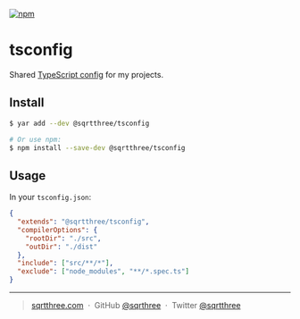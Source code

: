 [![npm](https://img.shields.io/npm/v/@sqrtthree/tsconfig)](https://www.npmjs.com/package/@sqrtthree/tsconfig)

# tsconfig

Shared [TypeScript config](https://www.typescriptlang.org/docs/handbook/tsconfig-json.html#configuration-inheritance-with-extends) for my projects.

## Install

```sh
$ yar add --dev @sqrtthree/tsconfig

# Or use npm:
$ npm install --save-dev @sqrtthree/tsconfig
```

## Usage

In your `tsconfig.json`:

```json
{
  "extends": "@sqrtthree/tsconfig",
  "compilerOptions": {
    "rootDir": "./src",
    "outDir": "./dist"
  },
  "include": ["src/**/*"],
  "exclude": ["node_modules", "**/*.spec.ts"]
}
```

---

> [sqrtthree.com](http://sqrtthree.com/) &nbsp;&middot;&nbsp;
> GitHub [@sqrthree](https://github.com/sqrthree) &nbsp;&middot;&nbsp;
> Twitter [@sqrtthree](https://twitter.com/sqrtthree)
